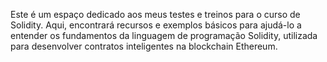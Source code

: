 Este é um espaço dedicado aos meus testes e treinos para o curso de Solidity. Aqui, encontrará recursos e exemplos básicos para ajudá-lo a entender os fundamentos da linguagem de programação Solidity, utilizada para desenvolver contratos inteligentes na blockchain Ethereum.
